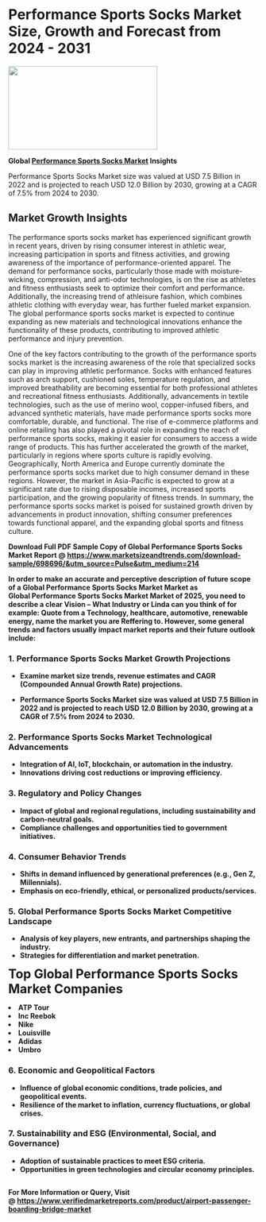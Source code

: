 <H1>Performance Sports Socks Market Size, Growth and Forecast from 2024 - 2031</H1><img class="aligncenter size-medium wp-image-584254" src="https://thirdeyenews.in/wp-content/uploads/2024/09/Global-Market-Research-300x168.jpeg" alt="" width="300" height="168" /><p><strong>Global&nbsp;<a href="https://www.marketsizeandtrends.com/download-sample/698696/&amp;utm_source=Pulse&amp;utm_medium=214">Performance Sports Socks Market</a> Insights</strong></p><p>Performance Sports Socks Market size was valued at USD 7.5 Billion in 2022 and is projected to reach USD 12.0 Billion by 2030, growing at a CAGR of 7.5% from 2024 to 2030.</p><p><h2>Market Growth Insights</h2> <p>The performance sports socks market has experienced significant growth in recent years, driven by rising consumer interest in athletic wear, increasing participation in sports and fitness activities, and growing awareness of the importance of performance-oriented apparel. The demand for performance socks, particularly those made with moisture-wicking, compression, and anti-odor technologies, is on the rise as athletes and fitness enthusiasts seek to optimize their comfort and performance. Additionally, the increasing trend of athleisure fashion, which combines athletic clothing with everyday wear, has further fueled market expansion. The global performance sports socks market is expected to continue expanding as new materials and technological innovations enhance the functionality of these products, contributing to improved athletic performance and injury prevention.</p> <p><strong></strong></p> <p>One of the key factors contributing to the growth of the performance sports socks market is the increasing awareness of the role that specialized socks can play in improving athletic performance. Socks with enhanced features such as arch support, cushioned soles, temperature regulation, and improved breathability are becoming essential for both professional athletes and recreational fitness enthusiasts. Additionally, advancements in textile technologies, such as the use of merino wool, copper-infused fibers, and advanced synthetic materials, have made performance sports socks more comfortable, durable, and functional. The rise of e-commerce platforms and online retailing has also played a pivotal role in expanding the reach of performance sports socks, making it easier for consumers to access a wide range of products. This has further accelerated the growth of the market, particularly in regions where sports culture is rapidly evolving. Geographically, North America and Europe currently dominate the performance sports socks market due to high consumer demand in these regions. However, the market in Asia-Pacific is expected to grow at a significant rate due to rising disposable incomes, increased sports participation, and the growing popularity of fitness trends. In summary, the performance sports socks market is poised for sustained growth driven by advancements in product innovation, shifting consumer preferences towards functional apparel, and the expanding global sports and fitness culture.</p> <p><strong></p><p><span class=""><strong>Download Full PDF Sample Copy of Global Performance Sports Socks Market Report</strong> @ <a href="https://www.marketsizeandtrends.com/download-sample/698696/&amp;utm_source=Pulse&amp;utm_medium=214" target="_blank">https://www.marketsizeandtrends.com/download-sample/698696/&amp;utm_source=Pulse&amp;utm_medium=214</a></span></p><p>In order to make an accurate and perceptive description of future scope of a Global&nbsp;Performance Sports Socks Market Market as Global&nbsp;Performance Sports Socks Market Market of 2025, you need to describe a clear Vision &ndash; What Industry or Linda can you think of for example: Quote from a Technology, healthcare, automotive, renewable energy, name the market you are Reffering to. However, some general trends and factors usually impact market reports and their future outlook include:</p><h3>1.&nbsp;<strong>Performance Sports Socks Market Growth Projections</strong></h3><ul><li>Examine market size trends, revenue estimates and CAGR (Compounded Annual Growth Rate) projections.</li><li><p>Performance Sports Socks Market size was valued at USD 7.5 Billion in 2022 and is projected to reach USD 12.0 Billion by 2030, growing at a CAGR of 7.5% from 2024 to 2030.</p></li></ul><h3>2.&nbsp;<strong>Performance Sports Socks Market Technological Advancements</strong></h3><ul><li>Integration of AI, IoT, blockchain, or automation in the industry.</li><li>Innovations driving cost reductions or improving efficiency.</li></ul><h3>3.&nbsp;<strong>Regulatory and Policy Changes</strong></h3><ul><li>Impact of global and regional regulations, including sustainability and carbon-neutral goals.</li><li>Compliance challenges and opportunities tied to government initiatives.</li></ul><h3>4.&nbsp;<strong>Consumer Behavior Trends</strong></h3><ul><li>Shifts in demand influenced by generational preferences (e.g., Gen Z, Millennials).</li><li>Emphasis on eco-friendly, ethical, or personalized products/services.</li></ul><h3>5.&nbsp;<strong>Global Performance Sports Socks Market Competitive Landscape</strong></h3><ul><li>Analysis of key players, new entrants, and partnerships shaping the industry.</li><li>Strategies for differentiation and market penetration.</li></ul><p data-pm-slice="1 1 []"><span style="color: inherit; font-family: inherit; font-size: 25px;">Top Global Performance Sports Socks Market Companies</span></p><div class="" data-test-id=""><p><li>ATP Tour</li><li> Inc Reebok</li><li> Nike</li><li> Louisville</li><li> Adidas</li><li> Umbro</li></p></div><h3>6.&nbsp;<strong>Economic and Geopolitical Factors</strong></h3><ul><li>Influence of global economic conditions, trade policies, and geopolitical events.</li><li>Resilience of the market to inflation, currency fluctuations, or global crises.</li></ul><h3>7.&nbsp;<strong>Sustainability and ESG (Environmental, Social, and Governance)</strong></h3><ul><li>Adoption of sustainable practices to meet ESG criteria.</li><li>Opportunities in green technologies and circular economy principles.</li></ul><h2><strong style="font-size: 14px;">For More Information or Query, Visit @&nbsp;</strong><a style="background-color: #ffffff; font-size: 14px;" href="https://www.marketsizeandtrends.com/report/performance-sports-socks-market/" target="_blank">https://www.verifiedmarketreports.com/product/airport-passenger-boarding-bridge-market</a></h2>
